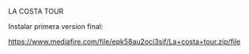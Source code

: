 LA COSTA TOUR

Instalar primera version final:

https://www.mediafire.com/file/epk58au2oci3sif/La+costa+tour.zip/file
